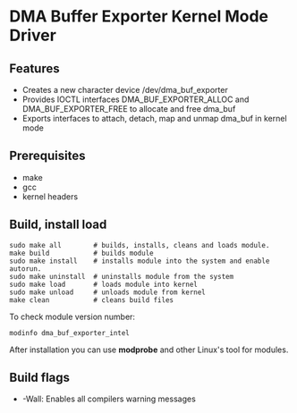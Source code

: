 # DMA Buffer Exporter Kernel Mode Driver

## Features

 * Creates a new character device /dev/dma_buf_exporter
 * Provides IOCTL interfaces DMA_BUF_EXPORTER_ALLOC and DMA_BUF_EXPORTER_FREE to allocate and free dma_buf
 * Exports interfaces to attach, detach, map and unmap dma_buf in kernel mode

## Prerequisites

* make
* gcc
* kernel headers

## Build, install load

```shell
sudo make all        # builds, installs, cleans and loads module.
make build           # builds module
sudo make install    # installs module into the system and enable autorun.
sudo make uninstall  # uninstalls module from the system
sudo make load       # loads module into kernel
sudo make unload     # unloads module from kernel
make clean           # cleans build files
```
To check module version number:
```shell
modinfo dma_buf_exporter_intel
```

After installation you can use **modprobe** and other Linux's tool for modules.


## Build flags

* -Wall:   Enables all compilers warning messages
